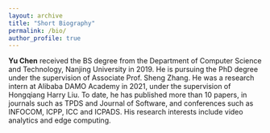 ```yaml
---
layout: archive
title: "Short Biography"
permalink: /bio/
author_profile: true
---
```

**Yu Chen** received the BS degree from the Department of Computer Science and Technology, Nanjing University in 2019. He is pursuing the PhD degree under the supervision of Associate Prof. Sheng Zhang. He was a research intern at Alibaba DAMO Academy in 2021, under the supervision of Hongqiang Harry Liu. To date, he has published more than 10 papers, in journals such as TPDS and Journal of Software, and conferences such as INFOCOM, ICPP, ICC and ICPADS. His research interests include video analytics and edge computing.